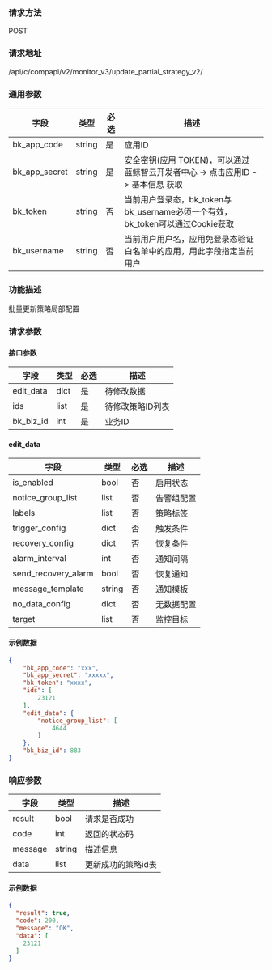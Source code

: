 
### 请求方法

POST


### 请求地址

/api/c/compapi/v2/monitor_v3/update_partial_strategy_v2/


### 通用参数

| 字段 | 类型 | 必选 |  描述 |
|-----------|------------|--------|------------|
| bk_app_code  |  string    | 是 | 应用ID     |
| bk_app_secret|  string    | 是 | 安全密钥(应用 TOKEN)，可以通过 蓝鲸智云开发者中心 -> 点击应用ID -> 基本信息 获取 |
| bk_token     |  string    | 否 | 当前用户登录态，bk_token与bk_username必须一个有效，bk_token可以通过Cookie获取 |
| bk_username  |  string    | 否 | 当前用户用户名，应用免登录态验证白名单中的应用，用此字段指定当前用户 |


### 功能描述

批量更新策略局部配置

### 请求参数



#### 接口参数

| 字段      | 类型 | 必选 | 描述           |
| -------- | ---- | ---- | -------------- |
| edit_data | dict | 是   | 待修改数据 |
| ids       | list | 是   | 待修改策略ID列表 |
| bk_biz_id | int  | 是   | 业务ID         |

#### edit_data

| 字段                | 类型    | 必选 | 描述       |
| ------------------ | ------- | ---------- | ---------- |
| is_enabled          | bool | 否  | 启用状态   |
| notice_group_list   | list    | 否 | 告警组配置 |
| labels              | list    | 否  | 策略标签   |
| trigger_config      | dict    | 否  | 触发条件   |
| recovery_config     | dict    | 否  | 恢复条件   |
| alarm_interval      | int     | 否  | 通知间隔   |
| send_recovery_alarm | bool    | 否  | 恢复通知   |
| message_template    | string  | 否  | 通知模板   |
| no_data_config      | dict    | 否 | 无数据配置 |
| target              | list    | 否  | 监控目标   |

#### 示例数据

```json
{
    "bk_app_code": "xxx",
    "bk_app_secret": "xxxxx",
    "bk_token": "xxxx",
    "ids": [
        23121
    ],
    "edit_data": {
        "notice_group_list": [
            4644
        ]
    },
    "bk_biz_id": 883
}
```

### 响应参数

| 字段    | 类型   | 描述               |
| ------- | ------ | ------------------ |
| result  | bool   | 请求是否成功       |
| code    | int    | 返回的状态码       |
| message | string | 描述信息           |
| data    | list   | 更新成功的策略id表 |

#### 示例数据

```json
{
  "result": true,
  "code": 200,
  "message": "OK",
  "data": [
    23121
  ]
}
```